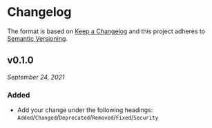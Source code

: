 # Changelog

The format is based on [Keep a Changelog](http://keepachangelog.com/en/1.0.0/)
and this project adheres to [Semantic Versioning](http://semver.org/spec/v2.0.0.html).


v0.1.0
------------------------------
*September 24, 2021*

### Added
- Add your change under the following headings: `Added`/`Changed`/`Deprecated`/`Removed`/`Fixed`/`Security`

